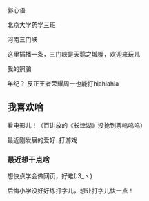 <!DOCTYPE html>
<html lang="zh-cn">
  <head>
    <meta charset="utf-8"/>
    <title>小郭的第一个网页</title>
  </head>
  <body>
    <h1我de基本信息</h1>
    <p>郭心语</p>
    <p>北京大学药学三班</p>
    <p>河南三门峡</p>
    <p>这里插播一条，三门峡是天鹅之城喔，欢迎来玩儿</p>
    <p>我的照骗</p> 
    <p></p>
    <p>年纪？ 反正王者荣耀周一也能打hiahiahia</p>
    <h2>我喜欢啥</h2>
    <p>看电影儿！（百讲放的《长津湖》没抢到票呜呜呜）</p>
    <p>最近刚发展的爱好..打游戏</p>
    <h3>最近想干点啥</h3>
    <p>想快点学会做网页，好难(:3_ヽ)</p>
    <p>后悔小学没好好练打字儿，想让打字儿快一点！</p>
  </body>
</html>
    

